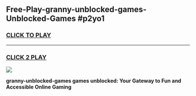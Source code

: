 
## Free-Play-granny-unblocked-games-Unblocked-Games #p2yo1
<h3>
<a href="https://news.freeplayer.one?title=granny-unblocked-games&ref=8M">CLICK TO PLAY</a></h3>
<hr>

<h3>
<a href="https://news.freeplayer.one?title=granny-unblocked-games&ref=8M">CLICK 2 PLAY</a>
  
</h3>

<a href="https://news.freeplayer.one?title=granny-unblocked-games&ref=8M"><img src="https://clearcache.store/games.png"></a>


**granny-unblocked-games games unblocked: Your Gateway to Fun and Accessible Online Gaming**
